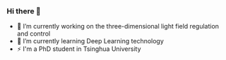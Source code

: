 ### Hi there 👋
- 🔭 I’m currently working on the three-dimensional light field regulation and control
- 🌱 I’m currently learning Deep Learning technology
- ⚡ I'm a PhD student in Tsinghua University
<!--
**zhurz21/zhurz21** is a ✨ _special_ ✨ repository because its `README.md` (this file) appears on your GitHub profile.

Here are some ideas to get you started:

- 🔭 I’m currently working on ...
- 🌱 I’m currently learning ...
- 👯 I’m looking to collaborate on ...
- 🤔 I’m looking for help with ...
- 💬 Ask me about ...
- 📫 How to reach me: ...
- 😄 Pronouns: ...
- ⚡ Fun fact: ...
-->
